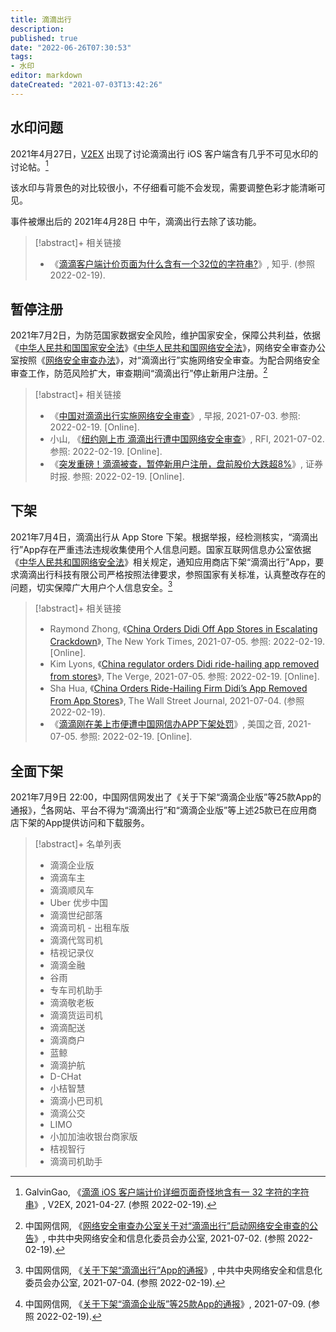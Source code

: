 ```yaml
---
title: 滴滴出行
description:
published: true
date: "2022-06-26T07:30:53"
tags:
- 水印
editor: markdown
dateCreated: "2021-07-03T13:42:26"
---
```


## 水印问题

2021年4月27日，[V2EX][] 出现了讨论滴滴出行 iOS 客户端含有几乎不可见水印的讨论帖。[^367]

[V2EX]: /website/V2EX.md

[^367]: GalvinGao, 《[滴滴 iOS 客户端计价详细页面奇怪地含有一 32 字符的字符串](https://web.archive.org/web/20210428052355/https://www.v2ex.com/t/773673)》, V2EX, 2021-04-27. (参照 2022-02-19).

该水印与背景色的对比较很小，不仔细看可能不会发现，需要调整色彩才能清晰可见。

事件被爆出后的 2021年4月28日 中午，滴滴出行去除了该功能。

> [!abstract]+ 相关链接
>
> +   《[滴滴客户端计价页面为什么含有一个32位的字符串?](https://www.zhihu.com/question/456965646)》, 知乎. (参照 2022-02-19).

## 暂停注册

2021年7月2日，为防范国家数据安全风险，维护国家安全，保障公共利益，依据《[中华人民共和国国家安全法][]》《[中华人民共和国网络安全法][]》，网络安全审查办公室按照《[网络安全审查办法][]》，对“滴滴出行”实施网络安全审查。为配合网络安全审查工作，防范风险扩大，审查期间“滴滴出行”停止新用户注册。[^cac16]

[中华人民共和国国家安全法]: /rule/普通法律/中华人民共和国国家安全法.md
[中华人民共和国网络安全法]: /rule/普通法律/中华人民共和国网络安全法.md
[网络安全审查办法]: /rule/多部门/网络安全审查办法.md

[^cac16]: 中国网信网, 《[网络安全审查办公室关于对“滴滴出行”启动网络安全审查的公告](https://web.archive.org/web/20210702120256/http://www.cac.gov.cn/2021-07/02/c_1626811521011934.htm)》, 中共中央网络安全和信息化委员会办公室, 2021-07-02. (参照 2022-02-19).

> [!abstract]+ 相关链接
>
> +   《[中国对滴滴出行实施网络安全审查](https://archive.is/nguXr "https://www.zaobao.com.sg/realtime/china/story20210703-1164075")》, 早报, 2021-07-03. 参照: 2022-02-19. [Online].
> +   小山, 《[纽约刚上市 滴滴出行遭中国网络安全审查](https://web.archive.org/web/20210702140754/https://www.rfi.fr/cn/中国/20210702-纽约刚上市-滴滴出行遭中国网络安全审查)》, RFI, 2021-07-02. 参照: 2022-02-19. [Online].
> +   《[突发重磅！滴滴被查，暂停新用户注册，盘前股价大跌超8%](https://web.archive.org/web/20210703073445/http://mp.weixin.qq.com/s?__biz=MjM5NDEzMTAwMA==&mid=2652093253&idx=1&sn=30c7346815ca3b1d670282619623f46a&chksm=bd6b66128a1cef04d319d90c0724a39f231380337ac433475cea5aaab37e90e8fc230a25303d#rd)》, 证券时报. 参照: 2022-02-19. [Online].

## 下架

2021年7月4日，滴滴出行从 App Store 下架。根据举报，经检测核实，“滴滴出行”App存在严重违法违规收集使用个人信息问题。国家互联网信息办公室依据《[中华人民共和国网络安全法](/rule/普通法律/中华人民共和国网络安全法.md)》相关规定，通知应用商店下架“滴滴出行”App，要求滴滴出行科技有限公司严格按照法律要求，参照国家有关标准，认真整改存在的问题，切实保障广大用户个人信息安全。[^Ub00l]

[^Ub00l]: 中国网信网, 《[关于下架“滴滴出行”App的通报](https://web.archive.org/web/20220119225100/http://www.cac.gov.cn/2021-07/04/c_1627016782176163.htm)》, 中共中央网络安全和信息化委员会办公室, 2021-07-04. (参照 2022-02-19).

> [!abstract]+ 相关链接
>
> +   Raymond Zhong, 《[China Orders Didi Off App Stores in Escalating Crackdown](https://web.archive.org/web/20210705002051/https://www.nytimes.com/2021/07/04/technology/china-didi-app-removed.html)》, The New York Times, 2021-07-05. 参照: 2022-02-19. [Online].
> +   Kim Lyons, 《[China regulator orders Didi ride-hailing app removed from stores](https://web.archive.org/web/20210705002208/https://www.theverge.com/2021/7/4/22562912/china-regulator-orders-didi-ride-hailing-app-removed)》, The Verge, 2021-07-05. 参照: 2022-02-19. [Online].
> +   Sha Hua, 《[China Orders Ride-Hailing Firm Didi’s App Removed From App Stores](https://web.archive.org/web/20210705002106/https://www.wsj.com/articles/chinas-internet-regulator-finds-serious-problems-with-didi-china-units-app-11625402263)》, The Wall Street Journal, 2021-07-04. (参照 2022-02-19).
> +   《[滴滴刚在美上市便遭中国网信办APP下架处罚](https://web.archive.org/web/20210705002900/https://www.voachinese.com/a/chinese-regulators-order-didi-chuxing-to-be-removed-from-the-app-store-20210704/5952865.html)》, 美国之音, 2021-07-05. 参照: 2022-02-19. [Online].

## 全面下架

2021年7月9日 22:00，中国网信网发出了《关于下架“滴滴企业版”等25款App的通报》，[^list]各网站、平台不得为“滴滴出行”和“滴滴企业版”等上述25款已在应用商店下架的App提供访问和下载服务。

[^list]: 中国网信网, 《[关于下架“滴滴企业版”等25款App的通报](https://web.archive.org/web/20210709144259/http://www.cac.gov.cn/2021-07/09/c_1627415870012872.htm)》, 2021-07-09. (参照 2022-02-19).

> [!abstract]+ 名单列表
>
> +   滴滴企业版
> +   滴滴车主
> +   滴滴顺风车
> +   Uber 优步中国
> +   滴滴世纪部落
> +   滴滴司机 - 出租车版
> +   滴滴代驾司机
> +   桔视记录仪
> +   滴滴金融
> +   谷雨
> +   专车司机助手
> +   滴滴敬老板
> +   滴滴货运司机
> +   滴滴配送
> +   滴滴商户
> +   蓝鲸
> +   滴滴护航
> +   D-CHat
> +   小桔智慧
> +   滴滴小巴司机
> +   滴滴公交
> +   LIMO
> +   小加加油收银台商家版
> +   桔视智行
> +   滴滴司机助手
